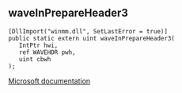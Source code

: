 ## waveInPrepareHeader3

```
[DllImport("winmm.dll", SetLastError = true)]
public static extern uint waveInPrepareHeader3(
   IntPtr hwi,
   ref WAVEHDR pwh,
   uint cbwh
);
```

[Microsoft documentation](link_to_documentation)
